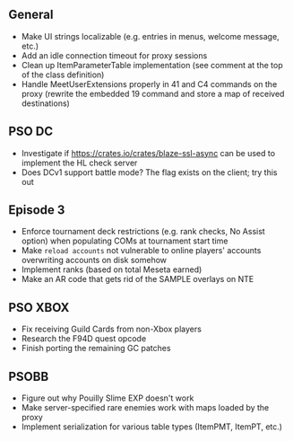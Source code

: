 ## General

- Make UI strings localizable (e.g. entries in menus, welcome message, etc.)
- Add an idle connection timeout for proxy sessions
- Clean up ItemParameterTable implementation (see comment at the top of the class definition)
- Handle MeetUserExtensions properly in 41 and C4 commands on the proxy (rewrite the embedded 19 command and store a map of received destinations)

## PSO DC

- Investigate if https://crates.io/crates/blaze-ssl-async can be used to implement the HL check server
- Does DCv1 support battle mode? The flag exists on the client; try this out

## Episode 3

- Enforce tournament deck restrictions (e.g. rank checks, No Assist option) when populating COMs at tournament start time
- Make `reload accounts` not vulnerable to online players' accounts overwriting accounts on disk somehow
- Implement ranks (based on total Meseta earned)
- Make an AR code that gets rid of the SAMPLE overlays on NTE

## PSO XBOX

- Fix receiving Guild Cards from non-Xbox players
- Research the F94D quest opcode
- Finish porting the remaining GC patches

## PSOBB

- Figure out why Pouilly Slime EXP doesn't work
- Make server-specified rare enemies work with maps loaded by the proxy
- Implement serialization for various table types (ItemPMT, ItemPT, etc.)
